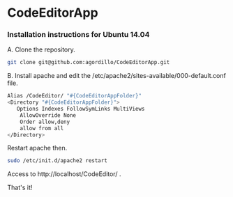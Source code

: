 # CodeEditorApp

### Installation instructions for Ubuntu 14.04

A. Clone the repository.  

```bash
git clone git@github.com:agordillo/CodeEditorApp.git
```

B. Install apache and edit the /etc/apache2/sites-available/000-default.conf file.  

```bash
Alias /CodeEditor/ "#{CodeEditorAppFolder}"
<Directory "#{CodeEditorAppFolder}">
   Options Indexes FollowSymLinks MultiViews
	AllowOverride None
	Order allow,deny
	allow from all
</Directory>
```

Restart apache then.  

```bash
sudo /etc/init.d/apache2 restart
```

Access to http://localhost/CodeEditor/ .

That's it!
